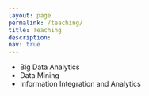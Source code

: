 ```yaml
---
layout: page
permalink: /teaching/
title: Teaching
description: 
nav: true
---
```


<ul>
  <li> Big Data Analytics</li>
  <li>Data Mining</li>
  <li>Information Integration and Analytics</li>
</ul>
